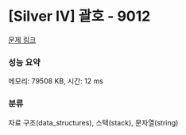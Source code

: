 # [Silver IV] 괄호 - 9012 

[문제 링크](https://www.acmicpc.net/problem/9012) 

### 성능 요약

메모리: 79508 KB, 시간: 12 ms

### 분류

자료 구조(data_structures), 스택(stack), 문자열(string)

